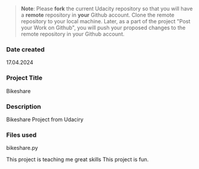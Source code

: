 >**Note**: Please **fork** the current Udacity repository so that you will have a **remote** repository in **your** Github account. Clone the remote repository to your local machine. Later, as a part of the project "Post your Work on Github", you will push your proposed changes to the remote repository in your Github account.

### Date created
17.04.2024

### Project Title
Bikeshare

### Description
Bikeshare Project from Udaciry

### Files used
bikeshare.py

This project is teaching me great skills
This project is fun.
